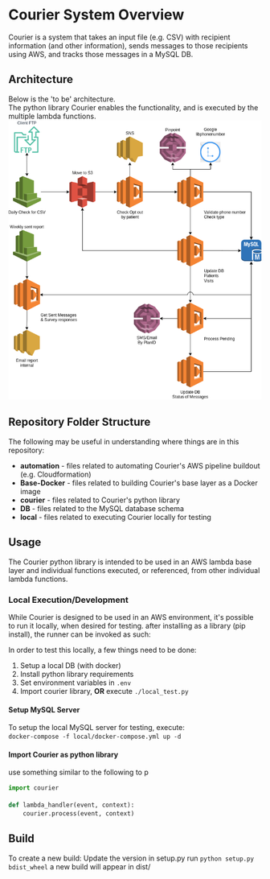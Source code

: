 # Courier System Overview #
Courier is a system that takes an input file (e.g. CSV) with recipient
information (and other information), sends messages to those recipients using
AWS, and tracks those messages in a MySQL DB.
## Architecture ##
Below is the 'to be' architecture.  
The python library Courier enables the functionality, and is executed by the
multiple lambda functions.  
![Architecture](Architecture.png)  
## Repository Folder Structure ##
The following may be useful in understanding where things are in this
repository:  
- **automation** - files related to automating Courier's AWS pipeline
buildout (e.g. Cloudformation)
- **Base-Docker** - files related to building Courier's base layer as a Docker
image
- **courier** - files related to Courier's python library
- **DB** - files related to the MySQL database schema
- **local** - files related to executing Courier locally for testing

## Usage ##
The Courier python library is intended to be used in an AWS lambda base layer
and individual functions executed, or referenced, from other individual lambda
functions.
### Local Execution/Development ###
While Courier is designed to be used in an AWS environment, it's possible to
run it locally, when desired for testing.
after installing as a library (pip install), the runner can be invoked as such:

In order to test this locally, a few things need to be done:  
1. Setup a local DB (with docker)
2. Install python library requirements
3. Set environment variables in `.env`
4. Import courier library, **OR** execute `./local_test.py`  

#### Setup MySQL Server ####
To setup the local MySQL server for testing, execute:  
`docker-compose -f local/docker-compose.yml up -d`  
#### Import Courier as python library ####
use something similar to the following to p
```python
import courier

def lambda_handler(event, context):
    courier.process(event, context)
```

## Build ##

To create a new build: Update the version in setup.py run
`python setup.py bdist_wheel`
a new build will appear in dist/
